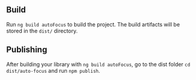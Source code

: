 
## Build

Run `ng build autoFocus` to build the project. The build artifacts will be stored in the `dist/` directory.

## Publishing

After building your library with `ng build autoFocus`, go to the dist folder `cd dist/auto-focus` and run `npm publish`.
